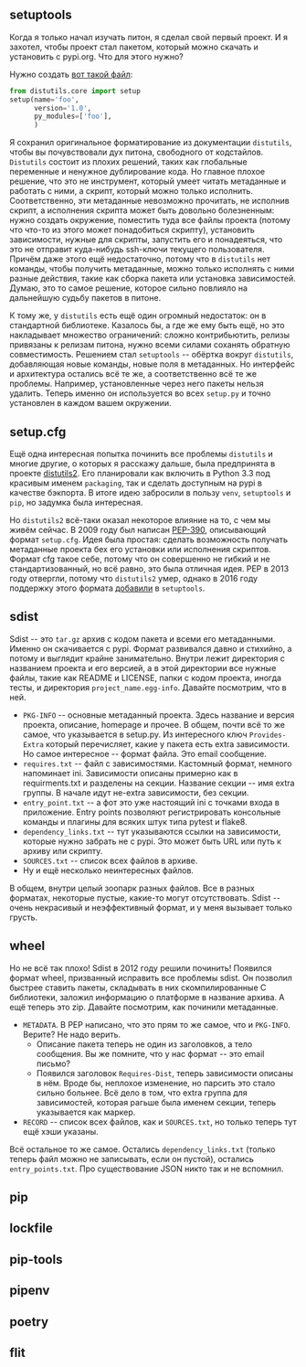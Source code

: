 

## setuptools

Когда я только начал изучать питон, я сделал свой первый проект. И я захотел, чтобы проект стал пакетом, который можно скачать и установить с pypi.org. Что для этого нужно?

Нужно создать [вот такой файл](https://docs.python.org/3/distutils/introduction.html#a-simple-example):

```python
from distutils.core import setup
setup(name='foo',
      version='1.0',
      py_modules=['foo'],
      )
```

Я сохранил оригинальное форматирование из документации `distutils`, чтобы вы почувствовали дух питона, свободного от кодстайлов. `Distutils` состоит из плохих решений, таких как глобальные переменные и ненужное дублирование кода. Но главное плохое решение, что это не инструмент, который умеет читать метаданные и работать с ними, а скрипт, который можно только исполнить. Соответственно, эти метаданные невозможно прочитать, не исполнив скрипт, а исполнения скрипта может быть довольно болезненным: нужно создать окружение, поместить туда все файлы проекта (потому что что-то из этого может понадобиться скрипту), установить зависимости, нужные для скрипты, запустить его и понадеяться, что это не отправит куда-нибудь ssh-ключи текущего пользователя. Причём даже этого ещё недостаточно, потому что в `distutils` нет команды, чтобы получить метаданные, можно только исполнять с ними разные действия, такие как сборка пакета или установка зависимостей. Думаю, это то самое решение, которое сильно повлияло на дальнейшую судьбу пакетов в питоне.

К тому же, у `distutils` есть ещё один огромный недостаток: он в стандартной библиотеке. Казалось бы, а где же ему быть ещё, но это накладывает множество ограничений: сложно контрибьютить, релизы привязаны к релизам питона, нужно всеми силами соханять обратную совместимость. Решением стал `setuptools` -- обёртка вокруг `distutils`, добавляющая новые команды, новые поля в метаданных. Но интерфейс и архитектура остались всё те же, а соответственно всё те же проблемы. Например, установленные через него пакеты нельзя удалить. Теперь именно он используется во всех `setup.py` и точно установлен в каждом вашем окружении.

## setup.cfg

Ещё одна интересная попытка починить все проблемы `distutils` и многие другие, о которых я расскажу дальше, была предпринята в проекте [distutils2](https://pypi.org/project/Distutils2/). Его планировали как включить в Python 3.3 под красивым именем `packaging`, так и сделать доступным на pypi в качестве бэкпорта. В итоге идею забросили в пользу `venv`, `setuptools` и `pip`, но задумка была интересная.

Но `distutils2` всё-таки оказал некоторое влияние на то, с чем мы живём сейчас. В 2009 году был написан [PEP-390](https://www.python.org/dev/peps/pep-0390/), описывающий формат `setup.cfg`. Идея была простая: сделать возможность получать метаданные проекта бех его установки или исполнения скриптов. Формат cfg такое себе, потому что он совершенно не гибкий и не стандартизованный, но всё равно, это была отличная идея. PEP в 2013 году отвергли, потому что `distutils2` умер, однако в 2016 году поддержку этого формата [добавили](https://setuptools.readthedocs.io/en/latest/setuptools.html#configuring-setup-using-setup-cfg-files) в `setuptools`.

## sdist

Sdist -- это `tar.gz` архив c кодом пакета и всеми его метаданными. Именно он скачивается с pypi. Формат развивался давно и стихийно, а потому и выглядит крайне занимательно. Внутри лежит директория с названием проекта и его версией, а в этой директории все нужные файлы, такие как README и LICENSE, папки с кодом проекта, иногда тесты, и директория `project_name.egg-info`. Давайте посмотрим, что в ней.

+ `PKG-INFO` -- основные метаданный проекта. Здесь название и версия проекта, описание, homepage и прочее. В общем, почти всё то же самое, что указывается в setup.py. Из интересного ключ `Provides-Extra` который перечисляет, какие у пакета есть extra зависимости. Но самое интересное -- формат файла. Это email сообщение.
+ `requires.txt` -- файл с зависимостями. Кастомный формат, немного напоминает ini. Зависимости описаны примерно как в requirments.txt и разделены на секции. Название секции -- имя extra группы. В начале идут не-extra зависимости, без секции.
+ `entry_point.txt` -- а фот это уже настоящий ini с точками входа в приложение. Entry points позволяют регистрировать консольные команды и плагины для всяких штук типа pytest и flake8.
+ `dependency_links.txt` -- тут указываются ссылки на зависимости, которые нужно забрать не с pypi. Это может быть URL или путь к архиву или скрипту.
+ `SOURCES.txt` -- список всех файлов в архиве.
+ Ну и ещё несколько неинтересных файлов.

В общем, внутри целый зоопарк разных файлов. Все в разных форматах, некоторые пустые, какие-то могут отсутствовать. Sdist -- очень некрасивый и неэффективный формат, и у меня вызывает только грусть.

## wheel

Но не всё так плохо! Sdist в 2012 году решили починить! Появился формат wheel, призванный исправить все проблемы sdist. Он позволил быстрее ставить пакеты, складывать в них скомпилированные C библиотеки, заложил информацию о платформе в название архива. А ещё теперь это zip. Давайте посмотрим, как починили метаданные.

+ `METADATA`. В PEP написано, что это прям то же самое, что и `PKG-INFO`. Верите? Не надо верить.
  + Описание пакета теперь не один из заголовков, а тело сообщения. Вы же помните, что у нас формат -- это email письмо?
  + Появился заголовок `Requires-Dist`, теперь зависимости описаны в нём. Вроде бы, неплохое изменение, но парсить это стало сильно больнее. Всё дело в том, что extra группа для зависимостей, которая рагьше была именем секции, теперь указывается как маркер.
+ `RECORD` -- список всех файлов, как и `SOURCES.txt`, но только теперь тут ещё хэши указаны.

Всё остальное то же самое. Остались `dependency_links.txt` (только теперь файл можно не записывать, если он пустой), остались `entry_points.txt`. Про существование JSON никто так и не вспомнил.

## pip

## lockfile

## pip-tools

## pipenv

## poetry

## flit
